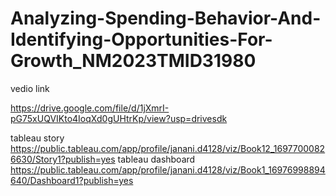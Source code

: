 # Analyzing-Spending-Behavior-And-Identifying-Opportunities-For-Growth_NM2023TMID31980

vedio link

https://drive.google.com/file/d/1jXmrI-pG75xUQVIKto4IoqXd0gUHtrKp/view?usp=drivesdk

tableau story 
https://public.tableau.com/app/profile/janani.d4128/viz/Book12_16977000826630/Story1?publish=yes
tableau dashboard 
https://public.tableau.com/app/profile/janani.d4128/viz/Book1_16976998894640/Dashboard1?publish=yes
